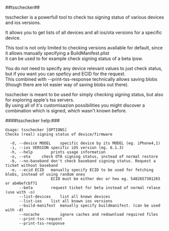 ##tsschecker##

tsschecker is a powerfull tool to check tss signing status of various devices and ios versions.  

It allows you to get lists of all devices and all ios/ota versions for a specific device.  

This tool is not only limited to checking versions available for default, since it allows manually specifying a BuildManifest.plist  
it can be used to for example check signing status of a beta ipsw.  

You do not need to specify any device relevant values to just check status, but if you want you can speficy and ECID for the request.  
This combined with --print-tss-response technically allows saving blobs (though there are lot easier way of saving blobs out there).  

tsschecker is meant to be used for simply checking signing status, but also for exploring apple's tss servers.  
By using all of it's customisazion possibilities you might discover a combination which is signed, which wasn't known before.  

####tsschecker help:###
```
Usage: tsschecker [OPTIONS]
Checks (real) signing status of device/firmware

  -d, --device MODEL	specific device by its MODEL (eg. iPhone4,1)
  -i, --ios VERSION	specific iOS version (eg. 6.1.3)
  -h, --help		prints usage information
  -o, --ota		check OTA signing status, instead of normal restore
  -b, --no-baseband	don't check baseband signing status. Request a ticket without baseband
  -e, --ecid ECID	manually specify ECID to be used for fetching blobs, instead of using random ones
                 	ECID must be either dec or hex eg. 5482657301265 or ab46efcbf71
      --beta		request ticket for beta instead of normal relase (use with -o)
      --list-devices	list all known devices
      --list-ios	list all known ios versions
      --build-manifest	manually specify buildmanifest. (can be used with -d)
      --nocache       	ignore caches and redownload required files
      --print-tss-request
      --print-tss-response
```
